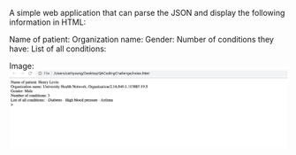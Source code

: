 A simple web application that can parse the JSON and display the following information in HTML:
 
Name of patient:
Organization name:
Gender:
Number of conditions they have:
List of all conditions:


Image:
![Image](/qa_screenshot.png)
